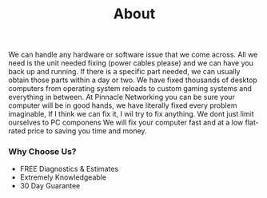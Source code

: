 ﻿---
title: About

# The About page
# v2.0
# https://github.com/cotes2020/jekyll-theme-chirpy
# © 2017-2019 Cotes Chung
# MIT License
---
<p>We can handle any hardware or software issue that we come across. All we need is the unit needed fixing (power cables please) and we can have you back up and running. If there is a specific part needed, we can usually obtain those parts within a day or two. We have fixed thousands of desktop computers from operating system reloads to custom gaming systems and everything in between. At Pinnacle Networking you can be sure your computer will be in good hands, we have literally fixed every problem imaginable, If I think we can fix it, I wil try to fix anything. We dont just limit ourselves to PC componens We will fix your computer fast and at a low flat-rated price to saving you time and money.</p>


<h3>Why Choose Us?</h3>	

<ul>
   <li>FREE Diagnostics & Estimates</li>
   <li>Extremely Knowledgeable</li>
   <li>30 Day Guarantee</li>
</ul>


